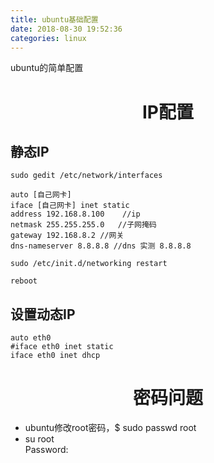 ```yaml
---
title: ubuntu基础配置
date: 2018-08-30 19:52:36
categories: linux
---
```


ubuntu的简单配置

<!--more-->

# <center>IP配置</center>

## 静态IP

`sudo gedit /etc/network/interfaces`

```
auto [自己网卡]
iface [自己网卡] inet static
address 192.168.8.100    //ip
netmask 255.255.255.0   //子网掩码
gateway 192.168.8.2 //网关
dns-nameserver 8.8.8.8 //dns 实测 8.8.8.8
```

`sudo /etc/init.d/networking restart`

`reboot`

## 设置动态IP

```
auto eth0
#iface eth0 inet static
iface eth0 inet dhcp
```

# <center>密码问题</center>

- ubuntu修改root密码，$ sudo passwd root
- su root    
  Password:   